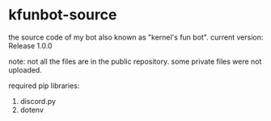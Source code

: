 # kfunbot-source
the source code of my bot also known as "kernel's fun bot".
current version: Release 1.0.0

note: not all the files are in the public repository. some private files were not uploaded.

required pip libraries:
1) discord.py
2) dotenv
